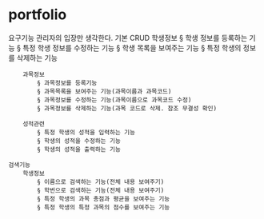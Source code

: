 # portfolio


요구기능
	관리자의 입장만 생각한다.
	기본 CRUD
		학생정보
			§ 학생 정보를 등록하는 기능
			§ 특정 학생 정보를 수정하는 기능
			§ 학생 목록을 보여주는 기능
			§ 특정 학생의 정보를 삭제하는 기능
		
		과목정보
			§ 과목정보를 등록기능
			§ 과목목록을 보여주는 기능(과목이름과 과목코드)
			§ 과목정보를 수정하는 기능(과목이름으로 과목코드 수정)
			§ 과목정보를 삭제하는 기능(과목 코드로 삭제. 참조 무결성 확인)
			
		성적관련
			§ 특정 학생의 성적을 입력하는 기능
			§ 학생의 성적을 수정하는 기능
			§ 학생의 성적을 출력하는 기능

	검색기능
		학생정보
			§ 이름으로 검색하는 기능(전체 내용 보여주기)
			§ 학번으로 검색하는 기능(전체 내용 보여주기)
			§ 특정 학생의 과목 총점과 평균을 보여주는 기능
			§ 특정 학생의 특정 과목의 점수를 보여주는 기능

